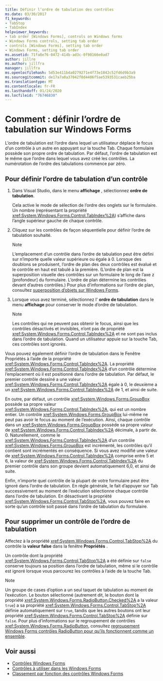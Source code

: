 ```yaml
---
title: Définir l’ordre de tabulation des contrôles
ms.date: 03/30/2017
f1_keywords:
- TabStop
- TabIndex
helpviewer_keywords:
- tab order [Windows Forms], controls on Windows forms
- Windows Forms controls, setting tab order
- controls [Windows Forms], setting tab order
- Windows Forms, setting tab order
ms.assetid: 71fa8e76-0472-414b-ad3c-0f90166e0ad7
author: jillre
ms.author: jillfra
manager: jillfra
ms.openlocfilehash: 5d53e411bda0279271e4f73e1842c52fd6d9b3a9
ms.sourcegitcommit: de17a7a0a37042f0d4406f5ae5393531caeb25ba
ms.translationtype: MT
ms.contentlocale: fr-FR
ms.lasthandoff: 01/24/2020
ms.locfileid: "76746830"
---
```

# <a name="how-to-set-the-tab-order-on-windows-forms"></a>Comment : définir l’ordre de tabulation sur Windows Forms

L’ordre de tabulation est l’ordre dans lequel un utilisateur déplace le focus d’un contrôle à un autre en appuyant sur la touche Tab. Chaque formulaire possède son propre ordre de tabulation. Par défaut, l’ordre de tabulation est le même que l’ordre dans lequel vous avez créé les contrôles. La numérotation de l’ordre des tabulations commence par zéro.

## <a name="to-set-the-tab-order-of-a-control"></a>Pour définir l’ordre de tabulation d’un contrôle

1. Dans Visual Studio, dans le menu **affichage** , sélectionnez **ordre de tabulation**.

   Cela active le mode de sélection de l’ordre des onglets sur le formulaire. Un nombre (représentant la propriété <xref:System.Windows.Forms.Control.TabIndex%2A>) s’affiche dans l’angle supérieur gauche de chaque contrôle.

2. Cliquez sur les contrôles de façon séquentielle pour définir l’ordre de tabulation souhaité.

   > [!NOTE]
   > L’emplacement d’un contrôle dans l’ordre de tabulation peut être défini sur n’importe quelle valeur supérieure ou égale à 0. Lorsque des doublons se produisent, l’ordre de plan des deux contrôles est évalué et le contrôle en haut est tabulé à la première. (L’ordre de plan est la superposition visuelle des contrôles sur un formulaire le long de l’axe z [profondeur] du formulaire. L’ordre de plan détermine les contrôles devant d’autres contrôles.) Pour plus d’informations sur l’ordre de plan, consultez [superposition d’objets sur Windows Forms](how-to-layer-objects-on-windows-forms.md).

3. Lorsque vous avez terminé, sélectionnez l' **ordre de tabulation** dans le menu **affichage** pour conserver le mode d’ordre de tabulation.

   > [!NOTE]
   > Les contrôles qui ne peuvent pas obtenir le focus, ainsi que les contrôles désactivés et invisibles, n’ont pas de propriété <xref:System.Windows.Forms.Control.TabIndex%2A> et ne sont pas inclus dans l’ordre de tabulation. Quand un utilisateur appuie sur la touche Tab, ces contrôles sont ignorés.

Vous pouvez également définir l’ordre de tabulation dans le Fenêtre Propriétés à l’aide de la propriété <xref:System.Windows.Forms.Control.TabIndex%2A>. La propriété <xref:System.Windows.Forms.Control.TabIndex%2A> d’un contrôle détermine l’emplacement où il est positionné dans l’ordre de tabulation. Par défaut, le premier contrôle dessiné a une valeur <xref:System.Windows.Forms.Control.TabIndex%2A> égale à 0, le deuxième a un <xref:System.Windows.Forms.Control.TabIndex%2A> de 1, et ainsi de suite.

En outre, par défaut, un contrôle <xref:System.Windows.Forms.GroupBox> possède sa propre valeur <xref:System.Windows.Forms.Control.TabIndex%2A>, qui est un nombre entier. Un contrôle <xref:System.Windows.Forms.GroupBox> lui-même ne peut pas avoir le focus au moment de l’exécution. Ainsi, chaque contrôle dans un <xref:System.Windows.Forms.GroupBox> possède sa propre valeur de <xref:System.Windows.Forms.Control.TabIndex%2A> décimale, à partir de. 0. Naturellement, comme le <xref:System.Windows.Forms.Control.TabIndex%2A> d’un contrôle <xref:System.Windows.Forms.GroupBox> est incrémenté, les contrôles qu’il contient sont incrémentés en conséquence. Si vous avez modifié une valeur de <xref:System.Windows.Forms.Control.TabIndex%2A> comprise entre 5 et 6, la valeur de <xref:System.Windows.Forms.Control.TabIndex%2A> du premier contrôle dans son groupe devient automatiquement 6,0, et ainsi de suite.

Enfin, n’importe quel contrôle de la plupart de votre formulaire peut être ignoré dans l’ordre de tabulation. En règle générale, le fait d’appuyer sur Tab successivement au moment de l’exécution sélectionne chaque contrôle dans l’ordre de tabulation. En désactivant la propriété <xref:System.Windows.Forms.Control.TabStop%2A>, vous pouvez faire en sorte qu’un contrôle soit passé dans l’ordre de tabulation du formulaire.

## <a name="to-remove-a-control-from-the-tab-order"></a>Pour supprimer un contrôle de l’ordre de tabulation

Affectez à la propriété <xref:System.Windows.Forms.Control.TabStop%2A> du contrôle la **valeur false** dans la fenêtre **Propriétés** .

Un contrôle dont la propriété <xref:System.Windows.Forms.Control.TabStop%2A> a été définie sur `false` conserve toujours sa position dans l’ordre de tabulation, même si le contrôle est ignoré lorsque vous parcourez les contrôles à l’aide de la touche Tab.

> [!NOTE]
> Un groupe de cases d’option a un seul taquet de tabulation au moment de l’exécution. Le bouton sélectionné (autrement dit, le bouton dont la propriété <xref:System.Windows.Forms.RadioButton.Checked%2A> a la valeur `true`) a sa propriété <xref:System.Windows.Forms.Control.TabStop%2A> définie automatiquement sur `true`, tandis que les autres boutons ont leur propriété <xref:System.Windows.Forms.Control.TabStop%2A> définie sur `false`. Pour plus d’informations sur le regroupement de contrôles <xref:System.Windows.Forms.RadioButton>, consultez [regroupement Windows Forms contrôles RadioButton pour qu’ils fonctionnent comme un ensemble](how-to-group-windows-forms-radiobutton-controls-to-function-as-a-set.md).

## <a name="see-also"></a>Voir aussi

- [Contrôles Windows Forms](index.md)
- [Contrôles à utiliser dans les Windows Forms](controls-to-use-on-windows-forms.md)
- [Classement par fonction des contrôles Windows Forms](windows-forms-controls-by-function.md)
